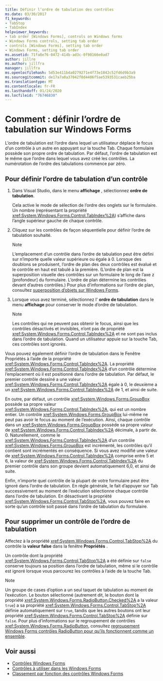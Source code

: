 ```yaml
---
title: Définir l’ordre de tabulation des contrôles
ms.date: 03/30/2017
f1_keywords:
- TabStop
- TabIndex
helpviewer_keywords:
- tab order [Windows Forms], controls on Windows forms
- Windows Forms controls, setting tab order
- controls [Windows Forms], setting tab order
- Windows Forms, setting tab order
ms.assetid: 71fa8e76-0472-414b-ad3c-0f90166e0ad7
author: jillre
ms.author: jillfra
manager: jillfra
ms.openlocfilehash: 5d53e411bda0279271e4f73e1842c52fd6d9b3a9
ms.sourcegitcommit: de17a7a0a37042f0d4406f5ae5393531caeb25ba
ms.translationtype: MT
ms.contentlocale: fr-FR
ms.lasthandoff: 01/24/2020
ms.locfileid: "76746830"
---
```

# <a name="how-to-set-the-tab-order-on-windows-forms"></a>Comment : définir l’ordre de tabulation sur Windows Forms

L’ordre de tabulation est l’ordre dans lequel un utilisateur déplace le focus d’un contrôle à un autre en appuyant sur la touche Tab. Chaque formulaire possède son propre ordre de tabulation. Par défaut, l’ordre de tabulation est le même que l’ordre dans lequel vous avez créé les contrôles. La numérotation de l’ordre des tabulations commence par zéro.

## <a name="to-set-the-tab-order-of-a-control"></a>Pour définir l’ordre de tabulation d’un contrôle

1. Dans Visual Studio, dans le menu **affichage** , sélectionnez **ordre de tabulation**.

   Cela active le mode de sélection de l’ordre des onglets sur le formulaire. Un nombre (représentant la propriété <xref:System.Windows.Forms.Control.TabIndex%2A>) s’affiche dans l’angle supérieur gauche de chaque contrôle.

2. Cliquez sur les contrôles de façon séquentielle pour définir l’ordre de tabulation souhaité.

   > [!NOTE]
   > L’emplacement d’un contrôle dans l’ordre de tabulation peut être défini sur n’importe quelle valeur supérieure ou égale à 0. Lorsque des doublons se produisent, l’ordre de plan des deux contrôles est évalué et le contrôle en haut est tabulé à la première. (L’ordre de plan est la superposition visuelle des contrôles sur un formulaire le long de l’axe z [profondeur] du formulaire. L’ordre de plan détermine les contrôles devant d’autres contrôles.) Pour plus d’informations sur l’ordre de plan, consultez [superposition d’objets sur Windows Forms](how-to-layer-objects-on-windows-forms.md).

3. Lorsque vous avez terminé, sélectionnez l' **ordre de tabulation** dans le menu **affichage** pour conserver le mode d’ordre de tabulation.

   > [!NOTE]
   > Les contrôles qui ne peuvent pas obtenir le focus, ainsi que les contrôles désactivés et invisibles, n’ont pas de propriété <xref:System.Windows.Forms.Control.TabIndex%2A> et ne sont pas inclus dans l’ordre de tabulation. Quand un utilisateur appuie sur la touche Tab, ces contrôles sont ignorés.

Vous pouvez également définir l’ordre de tabulation dans le Fenêtre Propriétés à l’aide de la propriété <xref:System.Windows.Forms.Control.TabIndex%2A>. La propriété <xref:System.Windows.Forms.Control.TabIndex%2A> d’un contrôle détermine l’emplacement où il est positionné dans l’ordre de tabulation. Par défaut, le premier contrôle dessiné a une valeur <xref:System.Windows.Forms.Control.TabIndex%2A> égale à 0, le deuxième a un <xref:System.Windows.Forms.Control.TabIndex%2A> de 1, et ainsi de suite.

En outre, par défaut, un contrôle <xref:System.Windows.Forms.GroupBox> possède sa propre valeur <xref:System.Windows.Forms.Control.TabIndex%2A>, qui est un nombre entier. Un contrôle <xref:System.Windows.Forms.GroupBox> lui-même ne peut pas avoir le focus au moment de l’exécution. Ainsi, chaque contrôle dans un <xref:System.Windows.Forms.GroupBox> possède sa propre valeur de <xref:System.Windows.Forms.Control.TabIndex%2A> décimale, à partir de. 0. Naturellement, comme le <xref:System.Windows.Forms.Control.TabIndex%2A> d’un contrôle <xref:System.Windows.Forms.GroupBox> est incrémenté, les contrôles qu’il contient sont incrémentés en conséquence. Si vous avez modifié une valeur de <xref:System.Windows.Forms.Control.TabIndex%2A> comprise entre 5 et 6, la valeur de <xref:System.Windows.Forms.Control.TabIndex%2A> du premier contrôle dans son groupe devient automatiquement 6,0, et ainsi de suite.

Enfin, n’importe quel contrôle de la plupart de votre formulaire peut être ignoré dans l’ordre de tabulation. En règle générale, le fait d’appuyer sur Tab successivement au moment de l’exécution sélectionne chaque contrôle dans l’ordre de tabulation. En désactivant la propriété <xref:System.Windows.Forms.Control.TabStop%2A>, vous pouvez faire en sorte qu’un contrôle soit passé dans l’ordre de tabulation du formulaire.

## <a name="to-remove-a-control-from-the-tab-order"></a>Pour supprimer un contrôle de l’ordre de tabulation

Affectez à la propriété <xref:System.Windows.Forms.Control.TabStop%2A> du contrôle la **valeur false** dans la fenêtre **Propriétés** .

Un contrôle dont la propriété <xref:System.Windows.Forms.Control.TabStop%2A> a été définie sur `false` conserve toujours sa position dans l’ordre de tabulation, même si le contrôle est ignoré lorsque vous parcourez les contrôles à l’aide de la touche Tab.

> [!NOTE]
> Un groupe de cases d’option a un seul taquet de tabulation au moment de l’exécution. Le bouton sélectionné (autrement dit, le bouton dont la propriété <xref:System.Windows.Forms.RadioButton.Checked%2A> a la valeur `true`) a sa propriété <xref:System.Windows.Forms.Control.TabStop%2A> définie automatiquement sur `true`, tandis que les autres boutons ont leur propriété <xref:System.Windows.Forms.Control.TabStop%2A> définie sur `false`. Pour plus d’informations sur le regroupement de contrôles <xref:System.Windows.Forms.RadioButton>, consultez [regroupement Windows Forms contrôles RadioButton pour qu’ils fonctionnent comme un ensemble](how-to-group-windows-forms-radiobutton-controls-to-function-as-a-set.md).

## <a name="see-also"></a>Voir aussi

- [Contrôles Windows Forms](index.md)
- [Contrôles à utiliser dans les Windows Forms](controls-to-use-on-windows-forms.md)
- [Classement par fonction des contrôles Windows Forms](windows-forms-controls-by-function.md)
